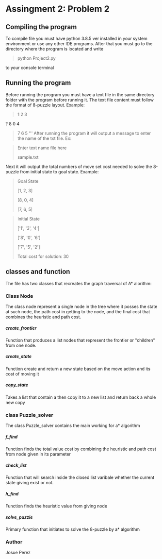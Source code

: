 # Assingment 2: Problem 2

## Compiling the program

To compile file you must have python 3.8.5 ver installed in your system environment or use any other IDE programs. 
After that you must go to the directory where the program is located and write 


>python Project2.py


to your console terminal

## Running the program

Before running the program you must have a text file in the same directory folder with the program before running it. The text file content must follow the format of 8-puzzle layout. Example:


> 1 2 3
>
? 8 0 4
>
> 7 6 5
'''
After running the program it will output a message to enter the name of the txt file. Ex: 


>Enter text name file here
>
>sample.txt


Next it will output the total numbers of move set cost needed to solve the 8-puzzle from initial state to goal state. Example:


>Goal State
>
> [1, 2, 3]
> 
> [8, 0, 4]
> 
> [7, 6, 5]

>Initial State
>
>['1', '3', '4']
>
>['8', '0', '6']
>
>['7', '5', '2']
>
>Total cost for solution:  30


## classes and function

The file has two classes that recreates the graph traversal of A* alorithm:
### Class Node
The class node represent a single node in the tree where it posses the state at such node, the path cost in getting to the node, and the final cost that combines the heuristic and path cost.

##### create_frontier
Function that produces a list nodes that represent the frontier or "children" from one node. 

##### create_state
Function create and return a new state based on the move action and its cost of moving it

##### copy_state
Takes a list that contain a then copy it to a new list and return back a whole new copy

### class Puzzle_solver

The class Puzzle_solver contains the main working for a* algorithm

##### f_find
Function finds the total value cost by combining the heuristic and path cost from node given in its parameter

##### check_list
Function that will search inside the closed list varibale whether the current state giving exist or not.

##### h_find 
Function finds the heuristic value from giving node

##### solve_puzzle
Primary function that initiates to solve the 8-puzzle by a* algorithm


### Author
Josue Perez

